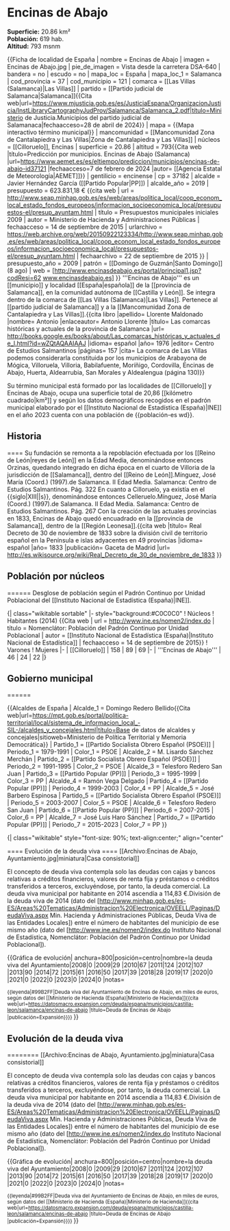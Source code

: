 # Encinas de Abajo

**Superficie:** 20.86 km²  
**Población:** 619 hab.  
**Altitud:** 793 msnm  

{{Ficha de localidad de España
| nombre             = Encinas de Abajo
| imagen             = Encinas de Abajo.jpg
| pie_de_imagen      = Vista desde la carretera DSA-640
| bandera            = no
| escudo             = no
| mapa_loc           = España
| mapa_loc_1         = Salamanca
| cod_provincia      = 37
| cod_municipio      = 121
| comarca            = [[Las Villas (Salamanca)|Las Villas]]
| partido            = [[Partido judicial de Salamanca|Salamanca]]<ref name=mj>{{Cita web|url=https://www.mjusticia.gob.es/es/JusticiaEspana/OrganizacionJusticia/InstLibraryCartographyJudProv/Salamanca/Salamanca_2.pdf|título=Ministerio de Justicia.Municipios del partido judicial de Salamanaca|fechaacceso=28 de abril de 2024}}</ref>
| mapa = {{Mapa interactivo término municipal}}
| mancomunidad       = [[Mancomunidad Zona de Cantalapiedra y Las Villas|Zona de Cantalapiedra y Las Villas]]
| núcleos            = [[Cilloruelo]], Encinas
| superficie         = 20.86
| altitud            = 793<ref>{{Cita web |título=Predicción por municipios. Encinas de Abajo (Salamanca) |url=https://www.aemet.es/es/eltiempo/prediccion/municipios/encinas-de-abajo-id37121 |fechaacceso=7 de febrero de 2024 |autor= [[Agencia Estatal de Meteorología|AEMET]]}}</ref>
| gentilicio         = encinense
| cp                 = 37182
| alcalde            = Javier Hernández García ([[Partido Popular|PP]])
| alcalde_año        = 2019
| presupuesto        = 623.831,18 €<ref>
{{cita web 
  | url         = http://www.seap.minhap.gob.es/es/web/areas/politica_local/coop_econom_local_estado_fondos_europeos/informacion_socioeconomica_local/presupuestos-el/presup_ayuntam.html 
  | título         = Presupuestos municipales iniciales 2009 
  | autor         = Ministerio de Hacienda y Administraciones Públicas 
  | fechaacceso         = 14 de septiembre de 2015 
  | urlarchivo         = https://web.archive.org/web/20150922123334/http://www.seap.minhap.gob.es/es/web/areas/politica_local/coop_econom_local_estado_fondos_europeos/informacion_socioeconomica_local/presupuestos-el/presup_ayuntam.html 
  | fechaarchivo         = 22 de septiembre de 2015 
  }}
</ref>
| presupuesto_año    = 2009
| patrón             = [[Domingo de Guzmán|Santo Domingo]] (8 ago)
| web                = [http://www.encinasdeabajo.es/portal/principal1.jsp?codResi=62 www.encinasdeabajo.es]
}}
'''Encinas de Abajo''' es un [[municipio]] y localidad [[España|española]] de la [[provincia de Salamanca]], en la comunidad autónoma de [[Castilla y León]]. Se integra dentro de la comarca de [[Las Villas (Salamanca)|Las Villas]]. Pertenece al [[partido judicial de Salamanca]] y a la [[Mancomunidad Zona de Cantalapiedra y Las Villas]].<ref name=ref_duplicada_1>{{cita libro |apellido= Llorente Maldonado |nombre= Antonio |enlaceautor= Antonio Llorente |título= Las comarcas históricas y actuales de la provincia de Salamanca |url= http://books.google.es/books/about/Las_comarcas_históricas_y_actuales_de_l.html?id=wZQtAQAAIAAJ |idioma= español |año= 1976 |editor= Centro de Estudios Salmantinos |páginas= 157 |cita= La comarca de Las Villas podemos considerarla constituida por los municipios de Arabayona de Mógica, Villoruela, Villoria, Babilafuente, Moríñigo, Cordovilla, Encinas de Abajo, Huerta, Aldearrubia, San Morales y Aldealengua (página 130)}}</ref>

Su término municipal está formado por las localidades de [[Cilloruelo]] y Encinas de Abajo, ocupa una superficie total de 20,86&nbsp;[[kilómetro cuadrado|km²]] y según los datos demográficos recogidos en el padrón municipal elaborado por el [[Instituto Nacional de Estadística (España)|INE]] en el año 2023 cuenta con una población de {{población-es wd}}.

## Historia

====
Su fundación se remonta a la repoblación efectuada por los [[Reino de León|reyes de León]] en la Edad Media, denominándose entonces Orzinas, quedando integrado en dicha época en el cuarto de Villoria de la jurisdicción de [[Salamanca]], dentro del [[Reino de León]].<ref>Mínguez, José María (Coord.) (1997).de Salamanca. II Edad Media. Salamanca: Centro de Estudios Salmantinos. Pág. 322</ref> En cuanto a Cilloruelo, ya existía en el {{siglo|XIII||s}}, denominándose entonces Celleruelo.<ref>Mínguez, José María (Coord.) (1997).de Salamanca. II Edad Media. Salamanca: Centro de Estudios Salmantinos. Pág. 267</ref> Con la creación de las actuales provincias en 1833, Encinas de Abajo quedó encuadrado en la [[provincia de Salamanca]], dentro de la [[Región Leonesa]].<ref>{{cita web |título= Real Decreto de 30 de noviembre de 1833 sobre la división civil de territorio español en la Península e islas adyacentes en 49 provincias |idioma= español |año= 1833 |publicación= Gaceta de Madrid |url= http://es.wikisource.org/wiki/Real_Decreto_de_30_de_noviembre_de_1833 }}</ref>

## Población por núcleos

======
Desglose de población según el Padrón Continuo por Unidad Poblacional del [[Instituto Nacional de Estadística (España)|INE]].

{| class="wikitable sortable"
|- style="background:#C0C0C0" 
! Núcleos
! Habitantes (2014)<ref>
  {{Cita web
    | url         = http://www.ine.es/nomen2/index.do
    | título      = Nomenclátor: Población del Padrón Continuo por Unidad Poblacional
    | autor       = [[Instituto Nacional de Estadística (España)|Instituto Nacional de Estadística]]
    | fechaacceso = 14 de septiembre de 2015}}</ref>
! Varones
! Mujeres
|-
| [[Cilloruelo]]
| 158
| 89
| 69
|-
| '''Encinas de Abajo'''
| 46
| 24
| 22
|}

## Gobierno municipal

======

{{Alcaldes de España
| Alcalde_1 = Domingo Redero Bellido<ref name="alcaldes">{{Cita web|url=https://mpt.gob.es/portal/politica-territorial/local/sistema_de_informacion_local_-SIL-/alcaldes_y_concejales.html|título=Base de datos de alcaldes y concejales|sitioweb=Ministerio de Política Territorial y Memoria Democrática}}</ref>
| Partido_1 = [[Partido Socialista Obrero Español (PSOE)]]
| Periodo_1 = 1979-1991
| Color_1 = PSOE
| Alcalde_2 = M. Lisardo Sánchez Merchán<ref name="alcaldes"/>
| Partido_2 = [[Partido Socialista Obrero Español (PSOE)]]
| Periodo_2 = 1991-1995
| Color_2 = PSOE
| Alcalde_3 = Telesforo Redero San Juan<ref name="alcaldes"/>
| Partido_3 = [[Partido Popular (PP)]]
| Periodo_3 = 1995-1999
| Color_3 = PP
| Alcalde_4 = Ramón Vega Delgado<ref name="alcaldes"/>
| Partido_4 = [[Partido Popular (PP)]]
| Periodo_4 = 1999-2003
| Color_4 = PP
| Alcalde_5 = José Barbero Espinosa<ref name="alcaldes"/>
| Partido_5 = [[Partido Socialista Obrero Español (PSOE)]]
| Periodo_5 = 2003-2007
| Color_5 = PSOE
| Alcalde_6 = Telesforo Redero San Juan<ref name="alcaldes"/>
| Partido_6 = [[Partido Popular (PP)]]
| Periodo_6 = 2007-2015
| Color_6 = PP
| Alcalde_7 = José Luis Haro Sánchez<ref name="alcaldes"/>
| Partido_7 = [[Partido Popular (PP)]]
| Periodo_7 = 2015-2023
| Color_7 = PP
}}

<div style="overflow:auto; overflow-y:hidden; overflow-x:auto; white-space: nowrap; width:auto; padding: 0;">
{| class="wikitable" style="font-size: 90%; text-align:center;" align="center"
|+ style="font-weight:bold; font-size:1.1em; text-align:left;" | Resultados de las elecciones municipales en Encinas de Abajo<ref>{{Cita web |url=https://elecciones.eldiario.es/municipales/28-mayo-2023/castilla-y-leon/salamanca/encinas-de-abajo|título=Resultados de las elecciones municipales en Encinas de Abajo |publicación=Eldiario.es}}</ref>
|- style="background:#eee"
!rowspan="2"|Partido político
|colspan="3"|[[Elecciones municipales de España de 2019|2019]]
|colspan="3"|[[Elecciones municipales de España de 2015|2015]]
|colspan="3"|[[Elecciones municipales de España de 2011|2011]]
|colspan="3"|[[Elecciones municipales de España de 2007|2007]]
|colspan="3"|[[Elecciones municipales de España de 2003|2003]]
|- style="background:#eee"
||%||Votos||Concejales||%||Votos||Concejales||%||Votos||Concejales||%||Votos||Concejales||%||Votos||Concejales
|-
|align="left" | [[Partido Popular (PP)]]
| style="background:#D3D3D3" | 68,25 || style="background:#D3D3D3" |273 || style="background:#D3D3D3" |5
| style="background:#D3D3D3" | 50,51 || style="background:#D3D3D3" |199 || style="background:#D3D3D3" |4
| style="background:#D3D3D3" | 57,88 || style="background:#D3D3D3" |235 || style="background:#D3D3D3" |4
| style="background:#D3D3D3" | 54,93 || style="background:#D3D3D3" |234 || style="background:#D3D3D3" |4
| style="background:#D3D3D3" | 34,64 || style="background:#D3D3D3" |159 || style="background:#D3D3D3" |3
|-
|align="left" | [[Partido Socialista Obrero Español (PSOE)]]
| 29,75 || 119 || 2
| 46,45 || 183 || 3
| 35,22 || 143 || 3
| 40,85 || 174 || 3
| 33,77 || 155 || 2
|-
|align="left" | [[Izquierda Unida (IU)]]
|  — ||  — ||  —
|  — ||  — ||  —
|  — ||  — ||  —
|  — ||  — ||  —
| 15,47 || 71 || 1
|-
|align="left" | [[Unión del Pueblo Salmantino (UPSa)]]
|  — ||  — ||  —
|  — ||  — ||  —
|  — ||  — ||  —
|  — ||  — ||  —
| 14,81 || 68 || 1
|}
</div>

==== Evolución de la deuda viva ====
[[Archivo:Encinas de Abajo, Ayuntamiento.jpg|miniatura|Casa consistorial]]

El concepto de deuda viva contempla solo las deudas con cajas y bancos relativas a créditos financieros, valores de renta fija y préstamos o créditos transferidos a terceros, excluyéndose, por tanto, la deuda comercial. La deuda viva municipal por habitante en 2014 ascendía a 114,83 €.<ref>División de la deuda viva de 2014 (dato del [http://www.minhap.gob.es/es-ES/Areas%20Tematicas/Administracion%20Electronica/OVEELL/Paginas/DeudaViva.aspx Min. Hacienda y Administraciones Públicas, Deuda Viva de las Entidades Locales]) entre el número de habitantes del municipio de ese mismo año (dato del [http://www.ine.es/nomen2/index.do Instituto Nacional de Estadística, Nomenclátor: Población del Padrón Continuo por Unidad Poblacional]).</ref>

{{Gráfica de evolución|
anchura=800|posición=centro|nombre=la deuda viva del Ayuntamiento|2008|0 |2009|29 |2010|67 |2011|124 |2012|107 |2013|90 |2014|72 |2015|61 |2016|50 |2017|39 |2018|28 |2019|17 |2020|0 |2021|0 |2022|0 |2023|0 |2024|0 |notas=<small>

{{leyenda|#99B2FF|Deuda viva del Ayuntamiento de Encinas de Abajo, en miles de euros, según datos del [[Ministerio de Hacienda (España)|Ministerio de Hacienda]]<ref>{{cita web|url=https://datosmacro.expansion.com/deuda/espana/municipios/castilla-leon/salamanca/encinas-de-abajo |título=Deuda de Encinas de Abajo |publicación=Expansión}}</ref>}}
</small>}}

## Evolución de la deuda viva

========
[[Archivo:Encinas de Abajo, Ayuntamiento.jpg|miniatura|Casa consistorial]]

El concepto de deuda viva contempla solo las deudas con cajas y bancos relativas a créditos financieros, valores de renta fija y préstamos o créditos transferidos a terceros, excluyéndose, por tanto, la deuda comercial. La deuda viva municipal por habitante en 2014 ascendía a 114,83 €.<ref>División de la deuda viva de 2014 (dato del [http://www.minhap.gob.es/es-ES/Areas%20Tematicas/Administracion%20Electronica/OVEELL/Paginas/DeudaViva.aspx Min. Hacienda y Administraciones Públicas, Deuda Viva de las Entidades Locales]) entre el número de habitantes del municipio de ese mismo año (dato del [http://www.ine.es/nomen2/index.do Instituto Nacional de Estadística, Nomenclátor: Población del Padrón Continuo por Unidad Poblacional]).</ref>

{{Gráfica de evolución|
anchura=800|posición=centro|nombre=la deuda viva del Ayuntamiento|2008|0 |2009|29 |2010|67 |2011|124 |2012|107 |2013|90 |2014|72 |2015|61 |2016|50 |2017|39 |2018|28 |2019|17 |2020|0 |2021|0 |2022|0 |2023|0 |2024|0 |notas=<small>

{{leyenda|#99B2FF|Deuda viva del Ayuntamiento de Encinas de Abajo, en miles de euros, según datos del [[Ministerio de Hacienda (España)|Ministerio de Hacienda]]<ref>{{cita web|url=https://datosmacro.expansion.com/deuda/espana/municipios/castilla-leon/salamanca/encinas-de-abajo |título=Deuda de Encinas de Abajo |publicación=Expansión}}</ref>}}
</small>}}